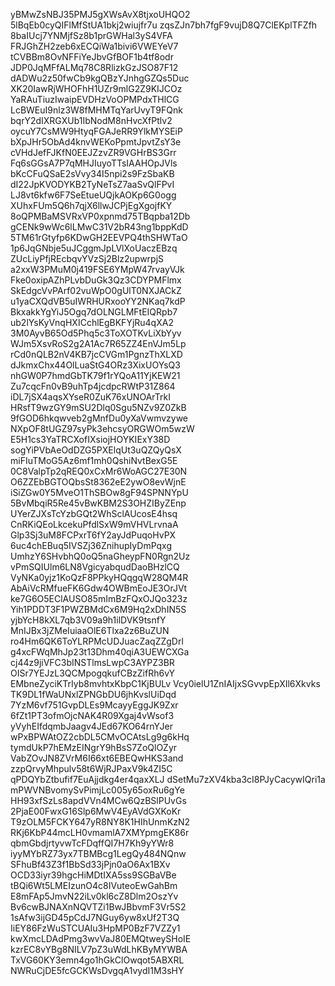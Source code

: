 yBMwZsNBJ35PMJ5gXWsAvX8tjxoUHQO2
5lBqEb0cyQIFlMfStUA1bkj2wiujfr7u
zqsZJn7bh7fgF9vujD8Q7ClEKplTFZfh
8baIUcj7YNMjfSz8b1prGWHal3yS4VFA
FRJGhZH2zeb6xECQiWa1bivi6VWEYeV7
tCVBBm8OvNFFiYeJbvGfBOF1b4tf8odr
JDP0JqMFfALMq78C8RlizkGzJSO87F12
dADWu2z50fwCb9kgQBzYJnhgGZQs5Duc
XK20IawRjWHOFhH1UZr9mlG2Z9KIJCOz
YaRAuTiuzIwaipEVDHzVoOPMPdxTHlCG
LcBWEuI9nlz3W8fMHMTqYarUvyT9FQnk
bqrY2dIXRGXUb1IbNodM8nHvcXfPtlv2
oycuY7CsMW9HtyqFGAJeRR9YlkMYSEiP
bXpJHr5ObAd4knvWEKoPpmtJpvtZsY3e
cVHdJefFJKfN0EEJZzvZR9VGHrBS3Grr
Fq6sGGsA7P7qMHJIuyoTTsIAAHOpJVls
bKcCFuQSaE2sVvy34I5npi2s9FzSbaKB
dI22JpKVODYKB2TyNeTsZ7aaSvQlFPvI
LJ8vt6kfw6F7SeEtueUQjkAOKp6G0ogg
XUhxFUm5Q6h7qjX6llwJCPjEgXgojfKY
8oQPMBaMSVRxVP0xpnmd75TBqpba12Db
gCENk9wWc6lLMwC31V2bR43ng1bppKdD
5TM61rGtyfp6KDwGH2EEVPQ4thSHWTaO
1p6JqGNbje5uJCggmJpLVlXoUaczEBzq
ZUcLiyPfjREcbqvYVzSj2Blz2upwrpjS
a2xxW3PMuM0j419FSE6YMpW47rvayVJk
Fke0oxipAZhPLvbDuGk3Qz3CDYPMFlmx
SkEdgcVvPArf02vuWpO0gUlT0NXJACkZ
u1yaCXQdVB5uIWRHURxooYY2NKaq7kdP
BkxakkYgYiJ5Ogq7dOLNGLMFtEIQRpb7
ub2lYsKyVnqHXICchlEgBKFYjRu4qXA2
3M0AyvB65Od5Phq5c3ToXOTKvLiXbYyv
WJm5XsvRoS2g2A1Ac7R65ZZ4EnVJm5Lp
rCd0nQLB2nV4KB7jcCVGm1PgnzThXLXD
dJkmxChx44OlLuaStG4ORz3XixUOYsQ3
nhGW0P7hmdGbTK79f1rYQoA11YjKEW21
Zu7cqcFn0vB9uhTp4jcdpcRWtP31Z864
iDL7jSX4aqsXYseR0ZuK76xUNOArTrkI
HRsfT9wzGY9mSU2Dlq0Sgu5NZv9Z0ZkB
9fGOD6hkqwveb2gMnfDu0yXaVwmvzywe
NXpOF8tUGZ97syPk3ehcsyORGWOm5wzW
E5H1cs3YaTRCXofIXsiojHOYKIExY38D
sogYiPVbAeOdDZG5PXElqUt3uQZQyQsX
miFIuTMoG5Az6mf1mh0QshiNvtBexG5E
0C8ValpTp2qREQ0xCxMr6WoAGC27E30N
O6ZZEbBGTOQbsSt8362eE2ywO8evWjnE
iSiZGw0Y5MveO1ThSBOw8gF94SPNNYpU
5BvMbqiR5Re45vBwKBM2S3OHZIByZEnp
UYerZJXsTcYzbGQt2WhSclAUcosE4hsq
CnRKiQEoLkcekuPfdlSxW9mVHVLrvnaA
Glp3Sj3uM8FCPxrT6fY2ayJdPuqoHvPX
6uc4chEBuq5IVSZj36ZnihupIyDmPqxg
UmhzY6SHvbhQ0oQ5naGheypFN0Rgn2Uz
vPmSQIUlm6LN8VgicyabqudDaoBHzlCQ
VyNKa0yjz1KoQzF8PPkyHQqgqW28QM4R
AbAiVcRMfueFK6Gdw4OWBmEoJE3OrJVt
ke7G6O5EClAUSO85mImBzFQxOJQo323z
Yih1PDDT3F1PWZBMdCx6M9Hq2xDhIN5S
yjbYcH8kXL7qb3V09a9h1ilDVK9tsnfY
MnIJBx3jZMeIuiaaOlE6Tlxa2z6BuZUN
ro4Hm6QK6ToYLRPMcUDJuacZaqZZgDrl
g4xcFWqMhJp23t13Dhm40qiA3UEWCXGa
cj44z9jiVFC3bINSTlmsLwpC3AYPZ3BR
OISr7YEJzL3QCMpogqkufCBzZifRh6vY
EMbneZyciKTrIyb8mvhtxKbpC1KjBULv
Vcy0ielU1ZnIAIjxSGvvpEpXIl6Xkvks
TK9DL1fWaUNxlZPNGbDU6jhKvslUiDqd
7YzM6vf751GvpDLEs9McayyEggJK9Zxr
6fZt1PT3ofmOjcNAK4R09Xgaj4vWsof3
yVyhEIfdqmbJaagv4JEd67KO64rnYJer
wPxBPWAtOZ2cbDL5CMvOCAtsLg9g6kHq
tymdUkP7hEMzEINgrY9hBsS7ZoQlOZyr
VabZOvJN8ZVrM6I66xt6EBEQwHKS3and
zzpQrvyMhpulv58t6WjRJPaxV9k4ZI5C
qPDQYbZtbufif7EuAjjdkg4er4qaxXLJ
dSetMu7zXV4kba3cI8PJyCacywIQri1a
mPWVNBvomySvPimjLc005y65oxRu6gYe
HH93xfSzLs8apdVVn4MCw6QzBSlPUvGs
2PjaE00FwxG16Slp6MwV4EyAVdGXKoKr
T9zOLM5FCKY647yR8NY8K1HIhUnmKzN2
RKj6KbP44mcLH0vmamlA7XMYpmgEK86r
qbmGbdjrtyvwTcFDqffQI7H7Kh9yYWr8
iyyMYbRZ73yx7TBMBcg1LegQy484NQnw
SFhuBf43Z3f1BbSd33jPjn0aO6Ax1BXv
OCD33iyr39hgcHiMDtIXA5ss9SGBaVBe
tBQi6Wt5LMEIzunO4c8IVuteoEwGahBm
E8mFAp5JmvN22iLv0kl6cZ8Dlm2OszYv
Bv6cwBJNAXnNQVTZi1BwJBbvmF3Vr5S2
1sAfw3ijGD45pCdJ7NGuy6yw8xUf2T3Q
IiEY86FzWuSTCUAIu3HpMP0BzF7VZZy1
kwXmcLDAdPmg3wvVaJ80EMQtweySHoIE
kzrEC8vYBg8NILV7pZ3uWdLhKByMYWBA
TxVG60KY3emn4go1hGkClOwqot5ABXRL
NWRuCjDE5fcGCKWsDvgqA1vydI1M3sHY
